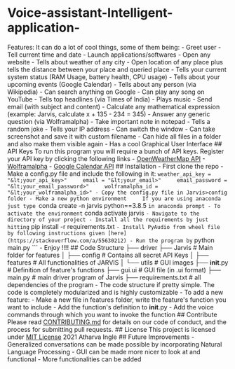 # Voice-assistant-Intelligent-application-
 Features: It can do a lot of cool things, some of them being:  - Greet user - Tell current time and date - Launch applications/softwares  - Open any website - Tells about weather of any city - Open location of any place plus tells the distance between your place and queried place - Tells your current system status (RAM Usage, battery health, CPU usage) - Tells about your upcoming events (Google Calendar) - Tells about any person (via Wikipedia) - Can search anything on Google  - Can play any song on YouTube - Tells top headlines (via Times of India) - Plays music - Send email (with subject and content) - Calculate any mathematical expression (example: Jarvis, calculate x + 135 - 234 = 345) - Answer any generic question (via Wolframalpha) - Take important note in notepad - Tells a random joke - Tells your IP address - Can switch the window - Can take screenshot and save it with custom filename - Can hide all files in a folder and also make them visible again - Has a cool Graphical User Interface  ## API Keys To run this program you will require a bunch of API keys. Register your API key by clicking the following links  - [OpenWeatherMap API](https://openweathermap.org/api) - [Wolframalpha](https://www.wolframalpha.com/) - [Google Calendar API](https://developers.google.com/calendar/auth)    ## Installation  - First clone the repo - Make a config.py file and include the following in it:     ```weather_api_key = "&lt;your_api_key>"     email = "&lt;your_email>"     email_password = "&lt;your_email_password>"     wolframalpha_id = "&lt;your_wolframalpha_id>" - Copy the config.py file in Jarvis>config folder - Make a new python environment     If you are using anaconda just type ```conda create -n jarvis python==3.8.5 ``` in anaconda prompt - To activate the environment ``` conda activate jarvis ``` - Navigate to the directory of your project - Install all the requirements by just hitting ``` pip install -r requirements.txt ``` - Install PyAudio from wheel file by following instructions given [here](https://stackoverflow.com/a/55630212) - Run the program by ``` python main.py ``` - Enjoy !!!!  ## Code Structure       ├── driver     ├── Jarvis              # Main folder for features      │   ├── config          # Contains all secret API Keys     │   ├── features        # All functionalities of JARVIS      │   └── utils           # GUI images     ├── __init__.py         # Definition of feature's functions     ├── gui.ui              # GUI file (in .ui format)     ├── main.py             # main driver program of Jarvis     ├── requirements.txt    # all dependencies of the program  - The code structure if pretty simple. The code is completely modularized and is highly customizable - To add a new feature:   -  Make a new file in features folder, write the feature's function you want to include   - Add the function's definition to __init__.py   - Add the voice commands through which you want to invoke the function  ## Contribute Please read [CONTRIBUTING.md](https://github.com/Gladiator07/JARVIS/blob/master/CONTRIBUTING.md) for details on our code of conduct, and the process for submitting pull requests.  ## License This project is licensed under [MIT License](https://github.com/Gladiator07/JARVIS/blob/master/LICENSE) 2021 Atharva Ingle  ## Future Improvements - Generalized conversations can be made possible by incorporating Natural Language Processing - GUI can be made more nicer to look at and functional - More functionalities can be added
